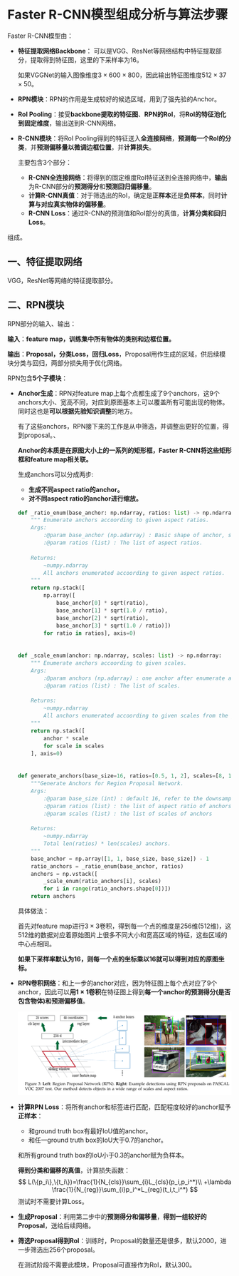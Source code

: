 # Faster R-CNN模型组成分析与算法步骤

Faster R-CNN模型由：

+ **特征提取网络Backbone**： 可以是VGG、ResNet等网络结构中特征提取部分，提取得到特征图，这里的下采样率为16。

  如果VGGNet的输入图像维度$3\times600\times800$，因此输出特征图维度$512\times37\times50$。

+ **RPN模块**：RPN的作用是生成较好的候选区域，用到了强先验的Anchor。

+ **RoI Pooling**：接受**backbone提取的特征图**、**RPN的RoI**，将**RoI的特征池化到固定维度**，输出送到R-CNN网络。

+ **R-CNN模块**：将RoI Pooling得到的特征送入**全连接网络**，**预测每一个RoI的分类**，并**预测偏移量以微调边框位置**，并**计算损失**。

  主要包含3个部分：

  + **R-CNN全连接网络**：将得到的固定维度RoI特征送到全连接网络中，**输出**为R-CNN部分的**预测得分**和**预测回归偏移量**。
  + **计算R-CNN真值**：对于筛选出的RoI，确定是**正样本**还是**负样本**，同时**计算与对应真实物体的偏移量**。
  + **R-CNN Loss**：通过R-CNN的预测值和RoI部分的真值，**计算分类和回归Loss**。

组成。



## 一、特征提取网络

VGG，ResNet等网络的特征提取部分。



## 二、RPN模块

RPN部分的输入、输出：

**输入**：**feature map，训练集中所有物体的类别和边框位置。**

**输出**：**Proposal，分类Loss，回归Loss**，Proposal用作生成的区域，供后续模块分类与回归，两部分损失用于优化网络。



RPN包含**5个子模块**：

+ **Anchor生成**：RPN对feature map上每个点都生成了9个anchors，这9个anchors大小、宽高不同，对应到原图基本上可以覆盖所有可能出现的物体。同时这也是**可以根据先验知识调整**的地方。

  有了这些anchors，RPN接下来的工作是从中筛选，并调整出更好的位置，得到proposal。、

  **Anchor的本质是在原图大小上的一系列的矩形框，Faster R-CNN将这些矩形框和feature map相关联。**

  生成anchors可以分成两步:

  + **生成不同aspect ratio的anchor。**
  + **对不同aspect ratio的anchor进行缩放。**

  ```python
  def _ratio_enum(base_anchor: np.ndarray, ratios: list) -> np.ndarray:
      """ Enumerate anchors accoording to given aspect ratios.
      Args:
          :@param base_anchor (np.adarray) : Basic shape of anchor, shape (4), content : (xmin, ymin, xmax, ymax)
          :@param ratios (list) : The list of aspect ratios.
  
      Returns:
          ~numpy.ndarray
          All anchors enumerated accoording to given aspect ratios.
      """
      return np.stack([
          np.array([
              base_anchor[0] * sqrt(ratio), 
              base_anchor[1] * sqrt(1.0 / ratio), 
              base_anchor[2] * sqrt(ratio), 
              base_anchor[3] * sqrt(1.0 / ratio)])
          for ratio in ratios], axis=0)
  
  
  def _scale_enum(anchor: np.ndarray, scales: list) -> np.ndarray:
      """ Enumerate anchors accoording to given scales.
      Args:
          :@param anchors (np.adarray) : one anchor after enumerate aspect ratios, shape (4), \
          :@param ratios (list) : The list of scales.
  
      Returns:
          ~numpy.ndarray
          All anchors enumerated accoording to given scales from the given anchor.
      """
      return np.stack([
          anchor * scale
          for scale in scales
      ], axis=0)
  
  
  def generate_anchors(base_size=16, ratios=[0.5, 1, 2], scales=[8, 16, 32]) -> np.ndarray:
      """Generate Anchors for Region Proposal Network.
      Args:
          :@param base_size (int) : default 16, refer to the downsample ratio of backbone network.
          :@param ratios (list) : the list of aspect ratio of anchors
          :@param scales (list) : the list of scales of anchors
  
      Returns:
          ~numpy.ndarray
          Total len(ratios) * len(scales) anchors.
      """
      base_anchor = np.array([1, 1, base_size, base_size]) - 1
      ratio_anchors = _ratio_enum(base_anchor, ratios)
      anchors = np.vstack([
          _scale_enum(ratio_anchors[i], scales)
          for i in range(ratio_anchors.shape[0])])
      return anchors
  ```

  

  具体做法：

  首先对feature map进行$3\times3$卷积，得到每一个点的维度是256维(512维)，这512维的数据对应着原始图片上很多不同大小和宽高区域的特征，这些区域的中心点相同。

  **如果下采样率默认为16，则每一个点的坐标乘以16就可以得到对应的原图坐标。**

  

+ **RPN卷积网络**：和上一步的anchor对应，因为特征图上每个点对应了9个anchor，因此可以**用$1\times1$卷积**在特征图上得到**每一个anchor的预测得分(是否包含物体)和预测偏移值**。

  <img src="./mini-network.png" style="zoom:75%;" />

+ **计算RPN Loss**：将所有anchor和标签进行匹配，匹配程度较好的anchor赋予**正样本**：

  + 和ground truth box有最好IoU值的anchor。
  + 和任一ground truth box的IoU大于0.7的anchor。

  和所有ground truth box的IoU小于0.3的anchor赋为负样本。

  **得到分类和偏移的真值**，计算损失函数：
  $$
  L(\{p_i\},\{t_i\})=\frac{1}{N_{cls}}\sum_{i}L_{cls}(p_i,p_i^*)\\
  +\lambda \frac{1}{N_{reg}}\sum_{i}p_i^*L_{reg}(t_i,t_i^*)
  $$
  测试时不需要计算Loss。

+ **生成Proposal**：利用第二步中的**预测得分和偏移量**，**得到一组较好的Proposal**，送给后续网络。

+ **筛选Proposal得到RoI**：训练时，Proposal的数量还是很多，默认2000，进一步筛选出256个proposal。

  在测试阶段不需要此模块，Proposal可直接作为RoI，默认300。